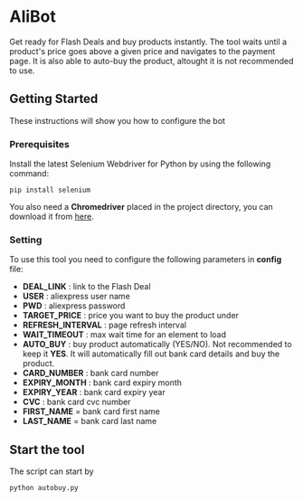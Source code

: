 # AliBot
Get ready for Flash Deals and buy products instantly. The tool waits until a product's price goes above a given price and navigates to the payment page. It is also able to auto-buy the product, altought it is not recommended to use.

## Getting Started

These instructions will show you how to configure the bot

### Prerequisites

Install the latest Selenium Webdriver for Python by using the following command:

```
pip install selenium
```
You also need a **Chromedriver** placed in the project directory, you can download it from [here](https://sites.google.com/a/chromium.org/chromedriver/downloads).

### Setting

To use this tool you need to configure the following parameters in **config** file:
* **DEAL_LINK** : link to the Flash Deal
* **USER** : aliexpress user name
* **PWD** : aliexpress password
* **TARGET_PRICE** : price you want to buy the product under
* **REFRESH_INTERVAL** : page refresh interval
* **WAIT_TIMEOUT** : max wait time for an element to load
* **AUTO_BUY** : buy product automatically (YES/NO). Not recommended to keep it **YES**. It will automatically fill out bank card details and buy the product.
* **CARD_NUMBER** : bank card number
* **EXPIRY_MONTH** : bank card expiry month
* **EXPIRY_YEAR** : bank card expiry year
* **CVC** : bank card cvc number
* **FIRST_NAME** = bank card first name
* **LAST_NAME** = bank card last name

## Start the tool

The script can start by 
```
python autobuy.py
```
